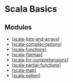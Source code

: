 Scala Basics
===

Modules
---

- [[scala-lists-and-arrays]]
- [[scala-compiler-options]]
- [[scala-functionx]]
- [[scala-flatmap]]
- [[scala-for-comprehensions]]
- [[scala-partial-functions]]
- [[scala-map]]
- [[scala-option]]


[//begin]: # "Autogenerated link references for markdown compatibility"
[scala-lists-and-arrays]: scala-lists-and-arrays.md "Scala Lists and Arrays"
[scala-compiler-options]: scala-compiler-options.md "Scala Compiler Options"
[scala-functionx]: scala-functionx.md "Scala FunctionX"
[scala-flatmap]: scala-flatmap.md "Scala FlatMap"
[scala-for-comprehensions]: scala-for-comprehensions.md "Scala For Comprehensions"
[scala-partial-functions]: scala-partial-functions.md "Scala Partial Functions"
[scala-map]: scala-map.md "Scala Map"
[scala-option]: scala-option.md "Scala Option"
[//end]: # "Autogenerated link references"
